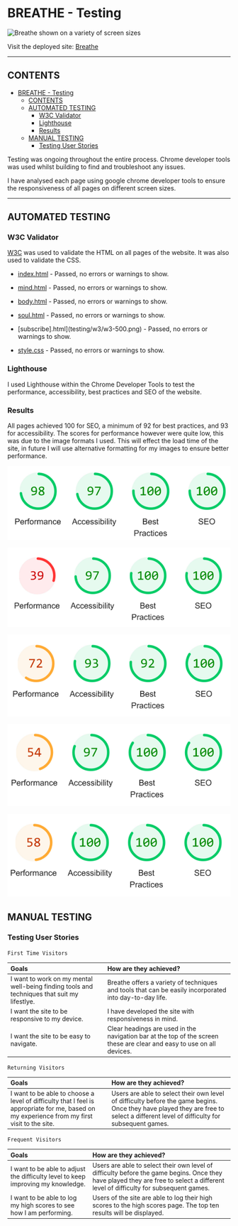 # BREATHE -  Testing

![Breathe shown on a variety of screen sizes](assets/images/the-quiz-arms.png)

Visit the deployed site: [Breathe](https://kera-cudmore.github.io/TheQuizArms/)

- - -

## CONTENTS

- [BREATHE -  Testing](#breathe----testing)
  - [CONTENTS](#contents)
  - [AUTOMATED TESTING](#automated-testing)
    - [W3C Validator](#w3c-validator)
    - [Lighthouse](#lighthouse)
    - [Results](#results)
  - [MANUAL TESTING](#manual-testing)
    - [Testing User Stories](#testing-user-stories)

Testing was ongoing throughout the entire process. Chrome developer tools was used whilst building to find and troubleshoot any issues.

I have analysed each page using google chrome developer tools to ensure the responsiveness of all pages on different screen sizes.

- - -

## AUTOMATED TESTING

### W3C Validator

[W3C](https://validator.w3.org/) was used to validate the HTML on all pages of the website. It was also used to validate the CSS.

* [index.html](testing/w3/w3-index.png) - Passed, no errors or warnings to show.
* [mind.html](testing/w3/w3-game.png) - Passed, no errors or warnings to show.
* [body.html](testing/w3/w3-highscores.png) - Passed, no errors or warnings to show.
* [soul.html](testing/w3/w3-404.png) - Passed, no errors or warnings to show.
* [subscribe].html](testing/w3/w3-500.png) - Passed, no errors or warnings to show.

* [style.css](testing/w3/w3-css.png) - Passed, no errors or warnings to show.

### Lighthouse

I used Lighthouse within the Chrome Developer Tools to test the performance, accessibility, best practices and SEO of the website.

### Results

All pages achieved 100 for SEO, a minimum of 92 for best practices, and 93 for accessibility. The scores for performance however were quite low, this was due to the image formats I used. This will effect the load time of the site, in future I will use alternative formatting for my images to ensure better performance.

![index.html](assets/images/index_lighthouse.PNG)

![mind.html](assets/images/mind_lighthouse.PNG)

![body.html](assets/images/body_lighthouse.PNG)

![soul.html](assets/images/soul_lighthouse.PNG)

![subscribe.html](assets/images/subscribe_lighthouse.PNG)

## MANUAL TESTING

### Testing User Stories

`First Time Visitors`

| Goals | How are they achieved? |
| :--- | :--- |
| I want to work on my mental well-being finding tools and techniques that suit my lifestlye. | Breathe offers a variety of techniques and tools that can be easily incorporated into day-to-day life. |
| I want the site to be responsive to my device. | I have developed the site with responsiveness in mind. |
| I want the site to be easy to navigate. | Clear headings are used in the navigation bar at the top of the screen these are clear and easy to use on all devices.  |

`Returning Visitors`

|  Goals | How are they achieved? |
| :--- | :--- |
| I want to be able to choose a level of difficulty that I feel is appropriate for me, based on my experience from my first visit to the site. | Users are able to select their own level of difficulty before the game begins. Once they have played they are free to select a different level of difficulty for subsequent games. |

`Frequent Visitors`

| Goals | How are they achieved? |
| :--- | :--- |
| I want to be able to adjust the difficulty level to keep improving my knowledge. | Users are able to select their own level of difficulty before the game begins. Once they have played they are free to select a different level of difficulty for subsequent games. |
| I want to be able to log my high scores to see how I am performing. | Users of the site are able to log their high scores to the high scores page. The top ten results will be displayed. |

